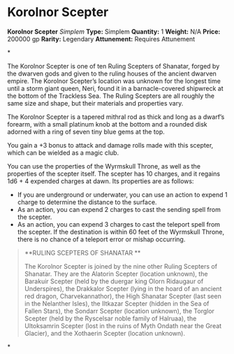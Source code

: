 # Korolnor Scepter

**Korolnor Scepter**
_Simplem_
**Type:** Simplem
**Quantity:** 1
**Weight:** N/A
**Price:** 200000 gp
**Rarity:** Legendary
**Attunement:** Requires Attunement

*<p>The Korolnor Scepter is one of ten Ruling Scepters of Shanatar, forged by the dwarven gods and given to the ruling houses of the ancient dwarven empire. The Korolnor Scepter’s location was unknown for the longest time until a storm giant queen, Neri, found it in a barnacle-covered shipwreck at the bottom of the Trackless Sea. The Ruling Scepters are all roughly the same size and shape, but their materials and properties vary.

The Korolnor Scepter is a tapered mithral rod as thick and long as a dwarf’s forearm, with a small platinum knob at the bottom and a rounded disk adorned with a ring of seven tiny blue gems at the top.

You gain a +3 bonus to attack and damage rolls made with this scepter, which can be wielded as a magic club.

You can use the properties of the Wyrmskull Throne, as well as the properties of the scepter itself. The scepter has 10 charges, and it regains 1d6 + 4 expended charges at dawn. Its properties are as follows:</p>
* If you are underground or underwater, you can use an action to expend 1 charge to determine the distance to the surface.
* As an action, you can expend 2 charges to cast the sending spell from the scepter.
* As an action, you can expend 3 charges to cast the teleport spell from the scepter. If the destination is within 60 feet of the Wyrmskull Throne, there is no chance of a teleport error or mishap occurring.

<blockquote>
<p>**RULING SCEPTERS OF SHANATAR **

The Korolnor Scepter is joined by the nine other Ruling Scepters of Shanatar. They are the Alatorin Scepter (location unknown), the Barakuir Scepter (held by the duergar king Olorn Ridaugaur of Underspires), the Drakkalor Scepter (lying in the hoard of an ancient red dragon, Charvekannathor), the High Shanatar Scepter (last seen in the Nelanther Isles), the Iltkazar Scepter (hidden in the Sea of Fallen Stars), the Sondarr Scepter (location unknown), the Torglor Scepter (held by the Ryscelsar noble family of Halruaa), the Ultoksamrin Scepter (lost in the ruins of Myth Ondath near the Great Glacier), and the Xothaerin Scepter (location unknown).</p>
</blockquote>*